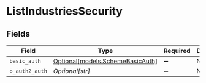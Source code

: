 # ListIndustriesSecurity


## Fields

| Field                                                            | Type                                                             | Required                                                         | Description                                                      |
| ---------------------------------------------------------------- | ---------------------------------------------------------------- | ---------------------------------------------------------------- | ---------------------------------------------------------------- |
| `basic_auth`                                                     | [Optional[models.SchemeBasicAuth]](../models/schemebasicauth.md) | :heavy_minus_sign:                                               | N/A                                                              |
| `o_auth2_auth`                                                   | *Optional[str]*                                                  | :heavy_minus_sign:                                               | N/A                                                              |